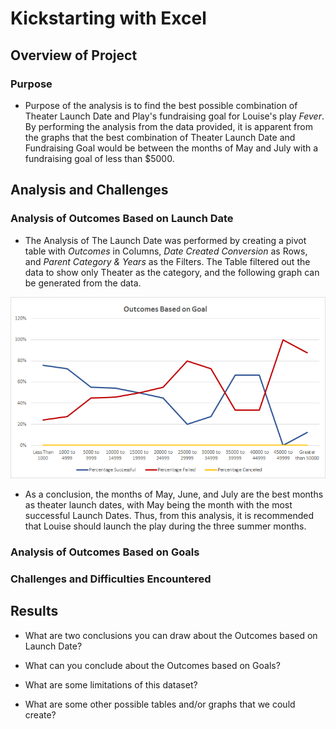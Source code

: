 # Kickstarting with Excel

## Overview of Project

### Purpose
* Purpose of the analysis is to find the best possible combination of Theater Launch Date and Play's fundraising goal for Louise's play *Fever*. By performing the analysis from the data provided, it is apparent from the graphs that the best combination of Theater Launch Date and Fundraising Goal would be between the months of May and July with a fundraising goal of less than $5000. 

## Analysis and Challenges

### Analysis of Outcomes Based on Launch Date
* The Analysis of The Launch Date was performed by creating a pivot table with *Outcomes* in Columns, *Date Created Conversion* as Rows, and *Parent Category & Years* as the Filters. The Table filtered out the data to show only Theater as the category, and the following graph can be generated from the data. 

![Outcomes_vs_Goals](resources/Outcomes_vs_Goals.png)

* As a conclusion, the months of May, June, and July are the best months as theater launch dates, with May being the month with the most successful Launch Dates. Thus, from this analysis, it is recommended that Louise should launch the play during the three summer months. 

### Analysis of Outcomes Based on Goals

### Challenges and Difficulties Encountered

## Results

- What are two conclusions you can draw about the Outcomes based on Launch Date?

- What can you conclude about the Outcomes based on Goals?

- What are some limitations of this dataset?

- What are some other possible tables and/or graphs that we could create?
